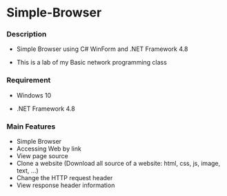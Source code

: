 # Simple-Browser

### Description

  - Simple Browser using C# WinForm and .NET Framework 4.8

  - This is a lab of my Basic network programming class

### Requirement

  - Windows 10

  - .NET Framework 4.8

### Main Features

  - Simple Browser
  - Accessing Web by link
  - View page source
  - Clone a website (Download all source of a website: html, css, js, image, text, ...)
  - Change the HTTP request header
  - View response header information
